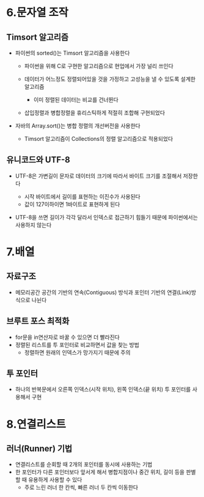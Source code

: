 # 6.문자열 조작
## Timsort 알고리즘
- 파이썬의 sorted()는 Timsort 알고리즘을 사용한다
  - 파이썬을 위해 C로 구현한 알고리즘으로 현업에서 가장 널리 쓰인다
  - 데이터가 어느정도 정렬되어있을 것을 가정하고 고성능을 낼 수 있도록 설계한 알고리즘
    - 이미 정렬된 데이터는 비교를 건너뛴다  
 
  - 삽입정렬과 병합정렬을 휴리스틱하게 적절히 조합해 구현되었다

- 자바의 Array.sort()는 병합 정렬의 개선버전을 사용한다 
  - Timsort 알고리즘이 Collections의 정렬 알고리즘으로 적용되었다


## 유니코드와 UTF-8
- UTF-8은 가변길이 문자로 데이터의 크기에 따라서 바이트 크기를 조절해서 저장한다
  - 시작 바이트에서 길이를 표현하는 이진수가 사용된다
  - 값이 127이하이면 1바이트로 표현하게 된다

- UTF-8을 쓰면 길이가 각각 달라서 인덱스로 접근하기 힘들기 때문에 파이썬에서는 사용하지 않는다

# 7.배열
## 자료구조
- 메모리공간 공간의 기반의 연속(Contiguous) 방식과 포인터 기반의 연결(Link)방식으로 나뉜다

## 브루트 포스 최적화
- for문을 in연산자로 바꿀 수 있으면 더 빨라진다
- 정렬된 리스트를 투 포인터로 비교하면서 값을 찾는 방법
  - 정렬하면 원래의 인덱스가 망가지기 때문에 주의

## 투 포인터
- 하나의 반복문에서 오른쪽 인덱스(시작 위치), 왼쪽 인덱스(끝 위치) 투 포인터를 사용해서 구현

# 8.연결리스트
## 러너(Runner) 기법
- 연결리스트를 순회할 때 2개의 포인터를 동시에 사용하는 기법
- 한 포인터가 다른 포인터보다 앞서게 해서 병합지점이나 중간 위치, 길이 등을 판별할 때 유용하게 사용할 수 있다
  - 주로 느린 러너 한 칸씩, 빠른 러너 두 칸씩 이동한다